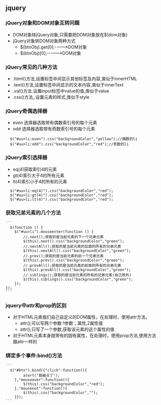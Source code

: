 ## jquery

### jQuery对象和DOM对象互转问题
   - DOM对象转jQuery对象,只需要把DOM对象放在$(dom对象)
   - jQuery对象转DOM对象两种方式
     + $(btnObj).get(0);---->DOM对象
     + $(btnObj)[0];----->DOM对象
### jQuery常见的几种方法
   - .html()方法,设置标签中间显示其他标签及内容,类似于innerHTML
   - .text()方法,设置标签中间显示的文本内容,类似于innerText
   - .val()方法.设置input标签中value的值,类似于value
   - .css()方法,.设置元素的样式,类似于style
### jQuery奇偶选择器
  - even 选择器选取带有偶数索引号的每个元素
  - odd 选择器选取带有奇数索引号的每个元素
  ```
    $("#uu>li:even").css("backgroundColor","yellow");//偶数的li
    $("#uu>li:odd").css("backgroundColor","red");//奇数的li
   ```
### jQuery索引选择器
  - eq(4)获取索引4的元素
  - gt(4)索引大于4的所有元素
  - lt(4)索引小于4的所有的元素
  ```
    $("#uu>li:eq(4)").css("backgroundColor","red");
    $("#uu>li:gt(4)").css("backgroundColor","red");
    $("#uu>li:lt(4)").css("backgroundColor","red");
   ```
### 获取兄弟元素的几个方法
	```
	  $(function () {
	    $("#uu>li").mouseenter(function () {
	        //.next();获取的是当前元素的下一个兄弟元素
	        $(this).next().css("backgroundColor","green");
	        //.nextAll();获取的是当前元素的后面的所有的兄弟元素
	        $(this).nextAll().css("backgroundColor","green");
	        //.prev();获取的是当前元素的前一个兄弟元素
	        $(this).prev().css("backgroundColor","green");
	        //.prevAll();获取的是当前元素的前面的所有的兄弟元素
	        $(this).prevAll().css("backgroundColor","green");
	        //.siblings();获取的是当前元素的所有的兄弟元素(自己除外)
	        $(this).siblings().css("backgroundColor","green");
	    });
	}); 
	```
###  jquery中attr和prop的区别
  - 对于HTML元素我们自己自定义的DOM属性，在处理时，使用attr方法。
    + attr();可以写两个参数:1参数；属性,2属性值
    + attr();只写了一个参数,获取该元素的这个属性的值
  - 对于HTML元素本身就带有的固有属性，在处理时，使用prop方法,使用方法跟attr一样的
### 绑定多个事件:bind()方法
    ```
	  $("#btn").bind({"click":function(){
	        alert("我被点了");
	    },"mouseover":function(){
	        $(this).css("backgroundColor","red");
	    },"mouseout":function(){
	        $(this).css("backgroundColor","");
	    }});
	```
  